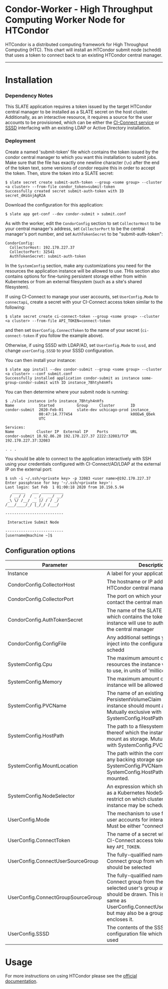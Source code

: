 # Condor-Worker - High Throughput Computing Worker Node for HTCondor

HTCondor is a distributed computing framework for High Throughput Computing (HTC). This chart will install an HTCondor submit node (schedd) that uses a token to connect back to an existing HTCondor central manager.

---
# Installation

### Dependency Notes
This SLATE application requires a token issued by the target HTCondor central manager to be installed as a SLATE secret on the host cluster. Additionally, as an interactive resource, it requires a source for the user accounts to be provisioned, which can be either the [CI-Connect service](https://ci-connect.net) or [SSSD](https://pagure.io/SSSD/sssd) interfacing with an existing LDAP or Active Directory installation. 

### Deployment
Create a named 'submit-token' file which contains the token issued by the condor central manager to which you want this installation to submit jobs. Make sure that the file has exactly one newline character (`\n`) after the end of the token text, some versions of condor require this in order to accept the token. Then, store the token into a SLATE secret:

	$ slate secret create submit-auth-token --group <some group> --cluster <a cluster> --from-file condor_token=submit-token
	Successfully created secret submit-auth-token with ID secret_dHiGnjAgR2A

Download the configuration for this application:

	$ slate app get-conf --dev condor-submit > submit.conf

As with the worker, edit the `CondorConfig` section to set `CollectorHost` to be your central manager's address, set `CollectorPort` to be the central manager's port number, and set `AuthTokenSecret` to be "submit-auth-token":

	CondorConfig:
	  CollectorHost: 192.170.227.37
	  CollectorPort: 32541
	  AuthTokenSecret: submit-auth-token

In the `SystemConfig` section, make any customizations you need for the resources the application instance will be allowed to use. THis section also contains options for fine-tuning persistent storage either from within Kubernetes or from an external filesystem (such as a site's shared filesystem). 

If using CI-Connect to manage your user accounts, set `UserConfig.Mode` to `connectapi`, create a secret with your CI-Connect access token similar to the following:

	$ slate secret create ci-connect-token --group <some group> --cluster <a cluster> --from-file API_TOKEN=connect-token

and then set `UserConfig.ConnectToken` to the name of your secret (`ci-connect-token` if you follow the example above). 

Otherwise, if using SSSD with LDAP/AD, set `UserConfig.Mode` to `sssd`, and change `userConfig.SSSD` to your SSSD configuration. 

You can then install your instance:

	$ slate app install --dev condor-submit --group <some group> --cluster <a cluster> --conf submit.conf
	Successfully installed application condor-submit as instance some-group-condor-submit with ID instance_7Bhtyh4nHfs

You can then determine where your submit node is running:

	$ ./slate instance info instance_7Bhtyh4nHfs
	Name           Started          Group     Cluster       ID
	condor-submit  2020-Feb-01      slate-dev uchicago-prod instance_  
	               00:47:14.777454                          k0OEw6_Qbek
	               UTC                                      
	
	Services: 
	Name          Cluster IP  External IP    Ports          URL
	condor-submit 10.92.86.20 192.170.227.37 2222:32083/TCP 192.170.227.37:32083
	
	. . . 

You should be able to connect to the application interactively with SSH using your credentials configured with CI-Connect/AD/LDAP at the external IP on the external port:

	$ ssh -i ~/.ssh/<private key> -p 32083 <user name>@192.170.227.37
	Enter passphrase for key '~/.ssh/<private key>': 
	Last login: Sat Feb  1 01:00:18 2020 from 10.150.5.94
	   ______   ___ __________
	  / __/ /  / _ /_  __/ __/
	 _\ \/ /__/ __ |/ / / _/  
	/___/____/_/ |_/_/ /___/ 
	
	--------------------------
	
	 Interactive Submit Node
	
	--------------------------
	[username@machine ~]$ 

## Configuration options
| Parameter | Description | Default |
| --------  | ----------  | ------- |
| Instance | A label for your application instance | "" |
| CondorConfig.CollectorHost | The hostname or IP address of your HTCondor central manager | null |
| CondorConfig.CollectorPort | The port on which your schedd should contact the central manager daemons | 9618 |
| CondorConfig.AuthTokenSecret | The name of the SLATE secret from which contains the token your instance will use to authenticate with the central manager | null |
| CondorConfig.ConfigFile | Any additional settings you need to inject into the configuration of your schedd | null |
| SystemConfig.Cpu | The maximum amount of CPU resources the instance will be allowed to use, in units of 'millicores' | 4000m |
| SystemConfig.Memory | The maximum amount of RAM the instance will be allowed to use | 8Gi |
| SystemConfig.PVCName | The name of an existing PersistentVolumeClaim which the instance should mount as storage. Mutually exclusive with SystemConfig.HostPath | null |
| SystemConfig.HostPath | The path to a filesystem or portion thereof which the instance should mount as storage. Mutually exclusive with SystemConfig.PVCName | null |
| SystemConfig.MountLocation | The path within the contain at which any backing storage specified with SystemConfig.PVCName or SystemConfig.HostPath should be mounted. | "/data" |
| SystemConfig.NodeSelector | An expression which should be used as a Kubernetes NodeSelector to restrict on which cluster nodes this instance may be scheduled. | null |
| UserConfig.Mode | The mechanism to use for provisioning user accounts for interactive login. Must be either "connectapi" or "sssd".| "connectapi" |
| UserConfig.ConnectToken | The name of a secret which contains a CI-Connect access token, under the key `API_TOKEN`.| "connect-token-secret" |
| UserConfig.ConnectUserSourceGroup | The fully-qualified name of the CI-Connect group from which users should be selected | null |
| UserConfig.ConnectGroupSourceGroup | The fully-qualified name of the CI-Connect group from the previously-selected user's group affiliations should be drawn. This is typically the same as UserConfig.ConnectUserSourceGroup, but may also be a group which encloses it. | null |
| UserConfig.SSSD | The contents of the SSSD configuration file which should be used |  |

# Usage
For more instructions on using HTCondor please see the [official documentation](https://research.cs.wisc.edu/htcondor/manual/).